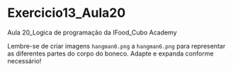 # Exercicio13_Aula20
Aula 20_Logica de programação da IFood_Cubo Academy


Lembre-se de criar imagens `hangman0.png` a `hangman6.png` para representar as diferentes partes do corpo do boneco. Adapte e expanda conforme necessário!
